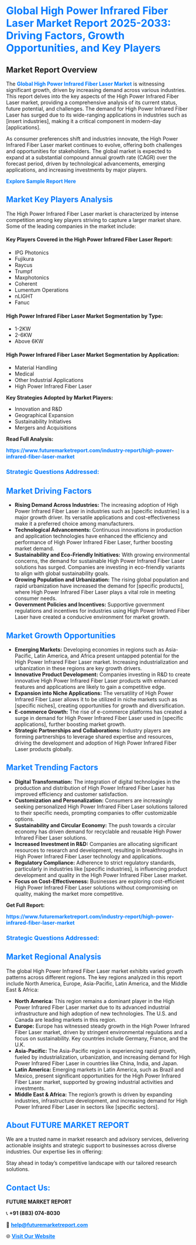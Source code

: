 <h1 style="color: #007BFF;">Global High Power Infrared Fiber Laser Market Report 2025-2033: Driving Factors, Growth Opportunities, and Key Players</h1>

<section id="overview">
<h2>Market Report Overview</h2>
<p>The <a href="https://www.futuremarketreport.com/industry-report/high-power-infrared-fiber-laser-market" style="color: #007BFF; text-decoration: none;"><strong>Global High Power Infrared Fiber Laser Market</strong></a> is witnessing significant growth, driven by increasing demand across various industries. This report delves into the key aspects of the High Power Infrared Fiber Laser market, providing a comprehensive analysis of its current status, future potential, and challenges. The demand for High Power Infrared Fiber Laser has surged due to its wide-ranging applications in industries such as [insert industries], making it a critical component in modern-day [applications].</p>
<p>As consumer preferences shift and industries innovate, the High Power Infrared Fiber Laser market continues to evolve, offering both challenges and opportunities for stakeholders. The global market is expected to expand at a substantial compound annual growth rate (CAGR) over the forecast period, driven by technological advancements, emerging applications, and increasing investments by major players.</p>
</section>

<section id="overview">
<p><a href="https://www.futuremarketreport.com/request-sample/reportId=127794" style="color: #007BFF; text-decoration: none;"><strong>Explore Sample Report Here</strong></a></p>
</section>

<section id="key-players">
<h2 style="color: #007BFF;">Market Key Players Analysis</h2>
<p>The High Power Infrared Fiber Laser market is characterized by intense competition among key players striving to capture a larger market share. Some of the leading companies in the market include:</p>
<h4>Key Players Covered in the High Power Infrared Fiber Laser Report:</h4>
<ul><li>IPG Photonics</li><li>Fujikura</li><li>Raycus</li><li>Trumpf</li><li>Maxphotonics</li><li>Coherent</li><li>Lumentum Operations</li><li>nLIGHT</li><li>Fanuc</li></ul>
<h4>High Power Infrared Fiber Laser Market Segmentation by Type:</h4>
<ul><li>1-2KW</li><li>2-6KW</li><li>Above 6KW</li></ul>

<h4>High Power Infrared Fiber Laser Market Segmentation by Application:</h4>
<ul><li>Material Handling</li><li>Medical</li><li>Other Industrial Applications</li><li>High Power Infrared Fiber Laser</li></ul>
<p><strong>Key Strategies Adopted by Market Players:</strong></p>
<ul>
<li>Innovation and R&D</li>
<li>Geographical Expansion</li>
<li>Sustainability Initiatives</li>
<li>Mergers and Acquisitions</li>
</ul>
</section>

<section>
<p><strong>Read Full Analysis: </strong></p><a href="https://www.futuremarketreport.com/industry-report/high-power-infrared-fiber-laser-market" style="color: #007BFF; text-decoration: none;"><strong>https://www.futuremarketreport.com/industry-report/high-power-infrared-fiber-laser-market</strong></a>
<h3 style="color: #007BFF;">Strategic Questions Addressed:</h3>
</section>

<section id="driving-factors">
<h2 style="color: #007BFF;">Market Driving Factors</h2>
<ul>
<li><strong>Rising Demand Across Industries:</strong> The increasing adoption of High Power Infrared Fiber Laser in industries such as [specific industries] is a major growth driver. Its versatile applications and cost-effectiveness make it a preferred choice among manufacturers.</li>
<li><strong>Technological Advancements:</strong> Continuous innovations in production and application technologies have enhanced the efficiency and performance of High Power Infrared Fiber Laser, further boosting market demand.</li>
<li><strong>Sustainability and Eco-Friendly Initiatives:</strong> With growing environmental concerns, the demand for sustainable High Power Infrared Fiber Laser solutions has surged. Companies are investing in eco-friendly variants to align with global sustainability goals.</li>
<li><strong>Growing Population and Urbanization:</strong> The rising global population and rapid urbanization have increased the demand for [specific products], where High Power Infrared Fiber Laser plays a vital role in meeting consumer needs.</li>
<li><strong>Government Policies and Incentives:</strong> Supportive government regulations and incentives for industries using High Power Infrared Fiber Laser have created a conducive environment for market growth.</li>
</ul>
</section>

<section id="growth-opportunities">
<h2 style="color: #007BFF;">Market Growth Opportunities</h2>
<ul>
<li><strong>Emerging Markets:</strong> Developing economies in regions such as Asia-Pacific, Latin America, and Africa present untapped potential for the High Power Infrared Fiber Laser market. Increasing industrialization and urbanization in these regions are key growth drivers.</li>
<li><strong>Innovative Product Development:</strong> Companies investing in R&D to create innovative High Power Infrared Fiber Laser products with enhanced features and applications are likely to gain a competitive edge.</li>
<li><strong>Expansion into Niche Applications:</strong> The versatility of High Power Infrared Fiber Laser allows it to be utilized in niche markets such as [specific niches], creating opportunities for growth and diversification.</li>
<li><strong>E-commerce Growth:</strong> The rise of e-commerce platforms has created a surge in demand for High Power Infrared Fiber Laser used in [specific applications], further boosting market growth.</li>
<li><strong>Strategic Partnerships and Collaborations:</strong> Industry players are forming partnerships to leverage shared expertise and resources, driving the development and adoption of High Power Infrared Fiber Laser products globally.</li>
</ul>
</section>

<section id="trending-factors">
<h2 style="color: #007BFF;">Market Trending Factors</h2>
<ul>
<li><strong>Digital Transformation:</strong> The integration of digital technologies in the production and distribution of High Power Infrared Fiber Laser has improved efficiency and customer satisfaction.</li>
<li><strong>Customization and Personalization:</strong> Consumers are increasingly seeking personalized High Power Infrared Fiber Laser solutions tailored to their specific needs, prompting companies to offer customizable options.</li>
<li><strong>Sustainability and Circular Economy:</strong> The push towards a circular economy has driven demand for recyclable and reusable High Power Infrared Fiber Laser solutions.</li>
<li><strong>Increased Investment in R&D:</strong> Companies are allocating significant resources to research and development, resulting in breakthroughs in High Power Infrared Fiber Laser technology and applications.</li>
<li><strong>Regulatory Compliance:</strong> Adherence to strict regulatory standards, particularly in industries like [specific industries], is influencing product development and quality in the High Power Infrared Fiber Laser market.</li>
<li><strong>Focus on Cost-Effectiveness:</strong> Businesses are exploring cost-efficient High Power Infrared Fiber Laser solutions without compromising on quality, making the market more competitive.</li>
</ul>
</section>

<section>
<p><strong>Get Full Report: </strong></p><a href="https://www.futuremarketreport.com/industry-report/high-power-infrared-fiber-laser-market" style="color: #007BFF; text-decoration: none;"><strong>https://www.futuremarketreport.com/industry-report/high-power-infrared-fiber-laser-market</strong></a>
<h3 style="color: #007BFF;">Strategic Questions Addressed:</h3>
</section>


<section id="regional-analysis">
<h2 style="color: #007BFF;">Market Regional Analysis</h2>
<p>The global High Power Infrared Fiber Laser market exhibits varied growth patterns across different regions. The key regions analyzed in this report include North America, Europe, Asia-Pacific, Latin America, and the Middle East & Africa:</p>
<ul>
<li><strong>North America:</strong> This region remains a dominant player in the High Power Infrared Fiber Laser market due to its advanced industrial infrastructure and high adoption of new technologies. The U.S. and Canada are leading markets in this region.</li>
<li><strong>Europe:</strong> Europe has witnessed steady growth in the High Power Infrared Fiber Laser market, driven by stringent environmental regulations and a focus on sustainability. Key countries include Germany, France, and the U.K.</li>
<li><strong>Asia-Pacific:</strong> The Asia-Pacific region is experiencing rapid growth, fueled by industrialization, urbanization, and increasing demand for High Power Infrared Fiber Laser in countries like China, India, and Japan.</li>
<li><strong>Latin America:</strong> Emerging markets in Latin America, such as Brazil and Mexico, present significant opportunities for the High Power Infrared Fiber Laser market, supported by growing industrial activities and investments.</li>
<li><strong>Middle East & Africa:</strong> The region’s growth is driven by expanding industries, infrastructure development, and increasing demand for High Power Infrared Fiber Laser in sectors like [specific sectors].</li>
</ul>
</section>

<footer>
<h2 style="color: #007BFF;">About FUTURE MARKET REPORT</h2>
<p>We are a trusted name in market research and advisory services, delivering actionable insights and strategic support to businesses across diverse industries. Our expertise lies in offering:</p>

<p>Stay ahead in today’s competitive landscape with our tailored research solutions.</p>

<h2 style="color: #007BFF;">Contact Us:</h2>
<p><strong>FUTURE MARKET REPORT</strong></p>
<p>📞 <strong>+91 (883) 074-8030</strong></p>
<p>📧 <strong><a href="mailto:help@futuremarketreport.com" style="color: #007BFF;">help@futuremarketreport.com</a></strong></p>
<p>🌐 <strong><a href="https://www.futuremarketreport.com/" style="color: #007BFF;">Visit Our Website</a></strong></p>
</footer>